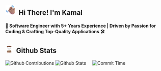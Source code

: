 ## <img src="assets/waving_hand.png" width="32px"> &nbsp;<b>Hi There! I'm Kamal</b>

<h4>📱 Software Engineer with 5+ Years Experience | Driven by Passion for Coding & Crafting Top-Quality Applications 🛠️</h4>

## <img src="assets/Hourglass Done.webp" width="24px"> &nbsp;Github Stats

![Github Contributions](http://github-profile-summary-cards.vercel.app/api/cards/profile-details?username=kamal-lab&theme=dark)
![Github Stats](http://github-profile-summary-cards.vercel.app/api/cards/stats?username=kamal-lab&theme=dark)&nbsp;&nbsp;
&nbsp;
![Commit Time](http://github-profile-summary-cards.vercel.app/api/cards/productive-time?username=kamal-lab&theme=dark&utcOffset=7)
